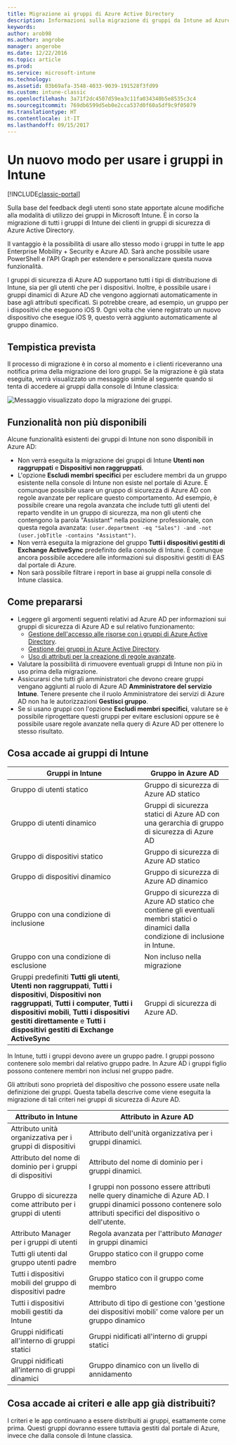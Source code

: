 ```yaml
---
title: Migrazione ai gruppi di Azure Active Directory
description: Informazioni sulla migrazione di gruppi da Intune ad Azure AD
keywords: 
author: arob98
ms.author: angrobe
manager: angerobe
ms.date: 12/22/2016
ms.topic: article
ms.prod: 
ms.service: microsoft-intune
ms.technology: 
ms.assetid: 03b69afa-3548-4033-9039-191528f3fd99
ms.custom: intune-classic
ms.openlocfilehash: 3a71f2dc4507d59ea3c11fa034340b5e8535c3c4
ms.sourcegitcommit: 769db6599d5eb0e2cca537d0f60a5df9c9f05079
ms.translationtype: HT
ms.contentlocale: it-IT
ms.lasthandoff: 09/15/2017
---
```

# <a name="a-new-way-of-using-groups-in-intune"></a>Un nuovo modo per usare i gruppi in Intune

[!INCLUDE[classic-portal](../includes/classic-portal.md)]

Sulla base del feedback degli utenti sono state apportate alcune modifiche alla modalità di utilizzo dei gruppi in Microsoft Intune.
È in corso la migrazione di tutti i gruppi di Intune dei clienti in gruppi di sicurezza di Azure Active Directory.

Il vantaggio è la possibilità di usare allo stesso modo i gruppi in tutte le app Enterprise Mobility + Security e Azure AD. Sarà anche possibile usare PowerShell e l'API Graph per estendere e personalizzare questa nuova funzionalità.

I gruppi di sicurezza di Azure AD supportano tutti i tipi di distribuzione di Intune, sia per gli utenti che per i dispositivi. Inoltre, è possibile usare i gruppi dinamici di Azure AD che vengono aggiornati automaticamente in base agli attributi specificati. Si potrebbe creare, ad esempio, un gruppo per i dispositivi che eseguono iOS 9. Ogni volta che viene registrato un nuovo dispositivo che esegue iOS 9, questo verrà aggiunto automaticamente al gruppo dinamico.

## <a name="when-is-this-happening"></a>Tempistica prevista

Il processo di migrazione è in corso al momento e i clienti riceveranno una notifica prima della migrazione dei loro gruppi.
Se la migrazione è già stata eseguita, verrà visualizzato un messaggio simile al seguente quando si tenta di accedere ai gruppi dalla console di Intune classica:

![Messaggio visualizzato dopo la migrazione dei gruppi.](http://i.imgur.com/72KRaXj.png)

## <a name="what-wont-be-available"></a>Funzionalità non più disponibili

Alcune funzionalità esistenti dei gruppi di Intune non sono disponibili in Azure AD:

- Non verrà eseguita la migrazione dei gruppi di Intune **Utenti non raggruppati** e **Dispositivi non raggruppati**.
- L'opzione **Escludi membri specifici** per escludere membri da un gruppo esistente nella console di Intune non esiste nel portale di Azure. È comunque possibile usare un gruppo di sicurezza di Azure AD con regole avanzate per replicare questo comportamento. Ad esempio, è possibile creare una regola avanzata che include tutti gli utenti del reparto vendite in un gruppo di sicurezza, ma non gli utenti che contengono la parola "Assistant" nella posizione professionale, con questa regola avanzata: `(user.department -eq "Sales") -and -not (user.jobTitle -contains "Assistant")`.
- Non verrà eseguita la migrazione del gruppo **Tutti i dispositivi gestiti di Exchange ActiveSync** predefinito della console di Intune. È comunque ancora possibile accedere alle informazioni sui dispositivi gestiti di EAS dal portale di Azure.
- Non sarà possibile filtrare i report in base ai gruppi nella console di Intune classica.
<!--- - Custom group targeting of notification rules will not be available. ROB I took this out as I couldn't replicate the behavior. --->

## <a name="how-to-get-ready"></a>Come prepararsi

- Leggere gli argomenti seguenti relativi ad Azure AD per informazioni sui gruppi di sicurezza di Azure AD e sul relativo funzionamento:
    -  [Gestione dell'accesso alle risorse con i gruppi di Azure Active Directory](https://azure.microsoft.com/documentation/articles/active-directory-manage-groups/).
    -  [Gestione dei gruppi in Azure Active Directory](https://azure.microsoft.com/documentation/articles/active-directory-accessmanagement-manage-groups/).
    -  [Uso di attributi per la creazione di regole avanzate](https://azure.microsoft.com/documentation/articles/active-directory-accessmanagement-groups-with-advanced-rules/).
- Valutare la possibilità di rimuovere eventuali gruppi di Intune non più in uso prima della migrazione.
-  Assicurarsi che tutti gli amministratori che devono creare gruppi vengano aggiunti al ruolo di Azure AD **Amministratore del servizio Intune**. Tenere presente che il ruolo Amministratore dei servizi di Azure AD non ha le autorizzazioni **Gestisci gruppo**.
-  Se si usano gruppi con l'opzione **Escludi membri specifici**, valutare se è possibile riprogettare questi gruppi per evitare esclusioni oppure se è possibile usare regole avanzate nella query di Azure AD per ottenere lo stesso risultato.


## <a name="what-happens-to-intune-groups"></a>Cosa accade ai gruppi di Intune

| Gruppi in Intune|Gruppo in Azure AD|
|-----------------------------------------------------------------------|-------------------------------------------------------------|
|Gruppo di utenti statico|Gruppo di sicurezza di Azure AD statico|
|Gruppo di utenti dinamico|Gruppi di sicurezza statici di Azure AD con una gerarchia di gruppo di sicurezza di Azure AD|
|Gruppo di dispositivi statico|Gruppo di sicurezza di Azure AD statico|
|Gruppo di dispositivi dinamico|Gruppo di sicurezza di Azure AD dinamico|
|Gruppo con una condizione di inclusione|Gruppo di sicurezza di Azure AD statico che contiene gli eventuali membri statici o dinamici dalla condizione di inclusione in Intune.|
|Gruppo con una condizione di esclusione|Non incluso nella migrazione|
|Gruppi predefiniti **Tutti gli utenti**, **Utenti non raggruppati**, **Tutti i dispositivi**, **Dispositivi non raggruppati**, **Tutti i computer**, **Tutti i dispositivi mobili**, **Tutti i dispositivi gestiti direttamente** e **Tutti i dispositivi gestiti di Exchange ActiveSync**|Gruppi di sicurezza di Azure AD.|

In Intune, tutti i gruppi devono avere un gruppo padre. I gruppi possono contenere solo membri dal relativo gruppo padre. In Azure AD i gruppi figlio possono contenere membri non inclusi nel gruppo padre.

Gli attributi sono proprietà del dispositivo che possono essere usate nella definizione dei gruppi. Questa tabella descrive come viene eseguita la migrazione di tali criteri nei gruppi di sicurezza di Azure AD.

| Attributo in Intune|Attributo in Azure AD|
|-----------------------------------------------------------------------|-------------------------------------------------------------|
|Attributo unità organizzativa per i gruppi di dispositivi|Attributo dell'unità organizzativa per i gruppi dinamici.|
|Attributo del nome di dominio per i gruppi di dispositivi|Attributo del nome di dominio per i gruppi dinamici.|
|Gruppo di sicurezza come attributo per i gruppi di utenti|I gruppi non possono essere attributi nelle query dinamiche di Azure AD. I gruppi dinamici possono contenere solo attributi specifici del dispositivo o dell'utente.|
|Attributo Manager per i gruppi di utenti|Regola avanzata per l'attributo *Manager* in gruppi dinamici|
|Tutti gli utenti dal gruppo utenti padre|Gruppo statico con il gruppo come membro|
|Tutti i dispositivi mobili del gruppo di dispositivi padre|Gruppo statico con il gruppo come membro|
|Tutti i dispositivi mobili gestiti da Intune|Attributo di tipo di gestione con 'gestione dei dispositivi mobili' come valore per un gruppo dinamico|
|Gruppi nidificati all'interno di gruppi statici |Gruppi nidificati all'interno di gruppi statici|
|Gruppi nidificati all'interno di gruppi dinamici|Gruppo dinamico con un livello di annidamento|

## <a name="what-happens-to-policies-and-apps-youve-already-deployed"></a>Cosa accade ai criteri e alle app già distribuiti?

I criteri e le app continuano a essere distribuiti ai gruppi, esattamente come prima. Questi gruppi dovranno essere tuttavia gestiti dal portale di Azure, invece che dalla console di Intune classica.
 
